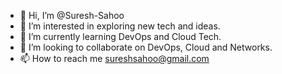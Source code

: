 - 👋 Hi, I’m @Suresh-Sahoo
- 👀 I’m interested in exploring new tech and ideas.
- 🌱 I’m currently learning DevOps and Cloud Tech.
- 💞️ I’m looking to collaborate on DevOps, Cloud and Networks.
- 📫 How to reach me sureshsahoo@gmail.com

<!---
Suresh-Sahoo/Suresh-Sahoo is a ✨ special ✨ repository because its `README.md` (this file) appears on your GitHub profile.
You can click the Preview link to take a look at your changes.
--->
